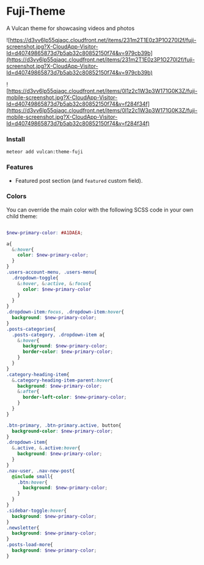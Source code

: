 # Fuji-Theme
A Vulcan theme for showcasing videos and photos

![https://d3vv6lp55qjaqc.cloudfront.net/items/231m2T1E0z3P1O270I2f/fuji-screenshot.jpg?X-CloudApp-Visitor-Id=d40749865873d7b5ab32c80852150f74&v=979cb39b](https://d3vv6lp55qjaqc.cloudfront.net/items/231m2T1E0z3P1O270I2f/fuji-screenshot.jpg?X-CloudApp-Visitor-Id=d40749865873d7b5ab32c80852150f74&v=979cb39b)

![https://d3vv6lp55qjaqc.cloudfront.net/items/0l1z2c1W3p3W171G0K3Z/fuji-mobile-screenshot.jpg?X-CloudApp-Visitor-Id=d40749865873d7b5ab32c80852150f74&v=f284f34f](https://d3vv6lp55qjaqc.cloudfront.net/items/0l1z2c1W3p3W171G0K3Z/fuji-mobile-screenshot.jpg?X-CloudApp-Visitor-Id=d40749865873d7b5ab32c80852150f74&v=f284f34f)

### Install

```
meteor add vulcan:theme-fuji
```

### Features

- Featured post section (and `featured` custom field).

### Colors

You can override the main color with the following SCSS code in your own child theme:

```scss

$new-primary-color: #A1DAEA;

a{
  &:hover{
    color: $new-primary-color;
  }
}
.users-account-menu, .users-menu{
  .dropdown-toggle{
    &:hover, &:active, &:focus{
      color: $new-primary-color
    }
  }
}
.dropdown-item:focus, .dropdown-item:hover{
  background: $new-primary-color;
}
.posts-categories{
  .posts-category, .dropdown-item a{
    &:hover{
      background: $new-primary-color;
      border-color: $new-primary-color;
    }
  }
}
.category-heading-item{
  &.category-heading-item-parent:hover{
    background: $new-primary-color;
    &:after{
      border-left-color: $new-primary-color;
    }
  }
}

.btn-primary, .btn-primary.active, button{
  background-color: $new-primary-color;
}
.dropdown-item{
  &.active, &.active:hover{
    background: $new-primary-color;
  }
}
.nav-user, .nav-new-post{
  @include small{
    .btn:hover{
      background: $new-primary-color;
    }
  }
}
.sidebar-toggle:hover{
  background: $new-primary-color;
}
.newsletter{
  background: $new-primary-color;
}
.posts-load-more{
  background: $new-primary-color;
}
```
